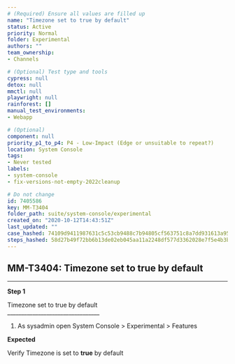 ```yaml
---
# (Required) Ensure all values are filled up
name: "Timezone set to true by default"
status: Active
priority: Normal
folder: Experimental
authors: ""
team_ownership: 
- Channels

# (Optional) Test type and tools
cypress: null
detox: null
mmctl: null
playwright: null
rainforest: []
manual_test_environments: 
- Webapp

# (Optional)
component: null
priority_p1_to_p4: P4 - Low-Impact (Edge or unsuitable to repeat?)
location: System Console
tags: 
- Never tested
labels: 
- system-console
- fix-versions-not-empty-2022cleanup

# Do not change
id: 7405586
key: MM-T3404
folder_path: suite/system-console/experimental
created_on: "2020-10-12T14:43:51Z"
last_updated: ""
case_hashed: 74109d9411987631c5c53cb9488c7b94805cf563751c8a7dd931613a9519196ca61ad60bcee0fbd18167c23e5b6b825d
steps_hashed: 58d27b49f72bb6b13de02eb045aa11a2248df577d3362028e7f5e4b3bfab9e4f7b459d2348411227a2db955d59028a5a
---
```


## MM-T3404: Timezone set to true by default

---

**Step 1**

Timezone set to true by default\
\_\_\_\_\_\_\_\_\_\_\_\_\_\_\_\_\_\_\_\_\_\_\_\_\_\_\_\_\_\_\_\_\_

1. As sysadmin open System Console > Experimental > Features

**Expected**

Verify Timezone is set to **true** by default
